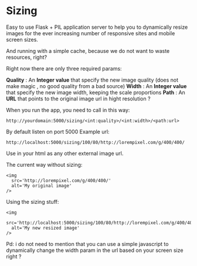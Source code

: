 # Sizing #

Easy to use Flask + PIL application server to help you to dynamically resize images for the ever increasing number of responsive sites and mobile screen sizes. 

And running with a simple cache, because we do not want to waste resources, right?

Right now there are only three required params:

**Quality** : An **Integer value** that specify the new image quality (does not make magic , no good quality from a bad source)
**Width** : An **Integer value** that specify the new image width, keeping the scale proportions
**Path** : An **URL** that points to the original image url in hight resolution ?

When you run the app, you need to call in this way:

    http://yourdomain:5000/sizing/<int:quality>/<int:width>/<path:url> 

By default listen on port 5000
Example url:

	http://localhost:5000/sizing/100/80/http://lorempixel.com/g/400/400/



Use in your html as any other external image url.

The current way without sizing:

	<img
	  src='http://lorempixel.com/g/400/400/'
	  alt='My original image'
	/>

Using the sizing stuff:

	<img
	  src='http://localhost:5000/sizing/100/80/http://lorempixel.com/g/400/400/'
	  alt='My new resized image'
	/>


Pd: i do not need to mention that you can use a simple javascript to dynamically change the width param in the url based on your screen size right ?